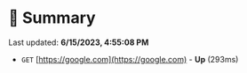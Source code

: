 # 📖 Summary
Last updated: **6/15/2023, 4:55:08 PM**

- `GET` [https://google.com](https://google.com) - **Up** (293ms)
